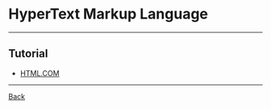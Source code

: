 # HyperText Markup Language

---

## Tutorial

- [HTML.COM](https://html.com/)

---

[Back](./../TheStandardMarkup.md)
